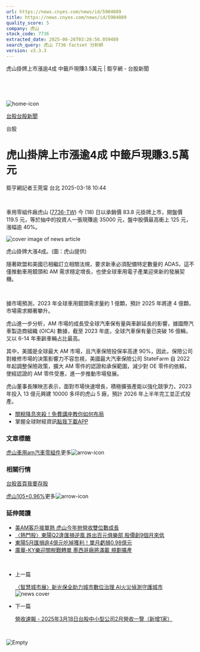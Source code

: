 ```yaml
---
url: https://news.cnyes.com/news/id/5904089
title: https://news.cnyes.com/news/id/5904089
quality_score: 5
company: 虎山
stock_code: 7736
extracted_date: 2025-06-26T03:26:56.059489
search_query: 虎山 7736 factset 分析師
version: v3.3.3
---
```


虎山掛牌上市漲逾4成 中籤戶現賺3.5萬元 | 鉅亨網 - 台股新聞

‌

‌

![home-icon](/assets/icons/breadCrumb/symbol-icon-home.svg)

[台股](/news/cat/tw_stock)[台股新聞](/news/cat/tw_stock_news)

台股

# 虎山掛牌上市漲逾4成 中籤戶現賺3.5萬元

鉅亨網記者王莞甯 台北 2025-03-18 10:44

‌

車用零組件廠虎山 ([7736-TW](https://www.cnyes.com/twstock/7736)) 今 (18) 日以承銷價 83.8 元掛牌上市，開盤價 119.5 元，等於抽中的投資人一張現賺逾 35000 元，盤中股價最高衝上 125 元，漲幅逾 40%。

![cover image of news article](/_next/image?url=https%3A%2F%2Fcimg.cnyes.cool%2Fprod%2Fnews%2F5904089%2Fl%2Fe48db2a137cc4794e13a7217737533fe.jpg&w=3840&q=75)

虎山掛牌大漲4成。(圖：虎山提供)

隨著歐盟和美國已相繼訂立相關法規，要求新車必須配備特定數量的 ADAS，這不僅推動車用鏡頭和 AM 需求穩定增長，也使全球車用電子產業迎來新的發展契機。

‌

據市場預測，2023 年全球車用鏡頭需求量約 1 億顆，預計 2025 年將達 4 億顆，市場需求顯著攀升。

虎山進一步分析，AM 市場的成長受全球汽車保有量與車齡延長的影響，據國際汽車製造商組織 (OICA) 數據，截至 2023 年底，全球汽車保有量已突破 16 億輛，又以 6-14 年車齡車輛占比最高。

其中，美國是全球最大 AM 市場，且汽車保險投保率高達 90%，因此，保險公司對維修市場的決策影響力不容忽視，美國最大汽車保險公司 StateFarm 自 2022 年起調整保險政策，擴大 AM 零件的認證和承保範圍，減少對 OE 零件的依賴，使經認證的 AM 零件受惠，進一步推動市場發展。

虎山董事長陳映志表示，面對市場快速增長，積極擴張產能以強化競爭力，2023 年投入 13 億元興建 10000 多坪的虎山 5 廠，預計 2026 年上半年完工並正式投產。

* [關稅降息夾殺！免費講座教你如何布局](https://www.rsc.com.tw/Cnyes_RSC/SeminarBooking2025InvestmentOutlook.aspx?utm_source=anue&utm_medium=usstocks_end)
* 掌握全球財經資訊[點我下載APP](http://www.cnyes.com/app/?utm_source=mweb&utm_medium=HamMenuBanner&utm_campaign=fixed&utm_content=entr)

### 文章標籤

[虎山](https://news.cnyes.com/tag/虎山 "虎山")[車用](https://news.cnyes.com/tag/車用 "車用")[am](https://news.cnyes.com/tag/am "am")[汽車零組件](https://news.cnyes.com/tag/汽車零組件 "汽車零組件")更多![arrow-icon](/assets/icons/arrows/arrow-down.svg)

### 相關行情

[台股首頁](https://www.cnyes.com/twstock)[我要存股](https://supr.link/8OHaU)

[虎山105+0.96%](https://www.cnyes.com/twstock/7736)更多![arrow-icon](/assets/icons/arrows/arrow-down.svg)

### 延伸閱讀

* [美AM客戶接單熱 虎山今年拚營收雙位數成長](/news/id/5864220)
* [〈熱門股〉東陽Q2逢匯損逆風 跌出百元俱樂部 股價創9個月來低](/news/id/6032501)
* [東陽5月匯損逾4億元吃掉獲利！單月虧損0.98億元](/news/id/6021171)
* [廣華-KY樂迎關稅戰轉單 墨西哥廠將滿載 規劃擴產](/news/id/5990964)

‌

* 上一篇

  [〈智慧城市展〉新光保全助力城市數位治理 AI火災偵測守護城市](/news/id/5904241)![news cover](https://cimg.cnyes.cool/prod/news/5904241/m/6abf513466b01f2d830d5e8bd810d262.jpg)
* 下一篇

  [營收速報 - 2025年3月18日台股中小型公司2月營收一覽（新增1家）](/news/id/5903753)

‌

![Empty](/assets/icons/skeleton/empty-image.svg)

‌